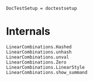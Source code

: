 ```@meta
DocTestSetup = doctestsetup
```

# Internals

```@docs
LinearCombinations.Hashed
LinearCombinations.unhash
LinearCombinations.unval
LinearCombinations.Zero
LinearCombinations.LinearStyle
LinearCombinations.show_summand
```

